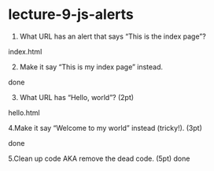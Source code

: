# lecture-9-js-alerts 

1. What URL has an alert that says “This is the index page”?

index.html 

2. Make it say “This is my index page” instead. 

done

3. What URL has “Hello, world”?  (2pt)


hello.html

4.Make it say “Welcome to my world” instead (tricky!). (3pt)

done 


5.Clean up code AKA remove the dead code. (5pt)
done
